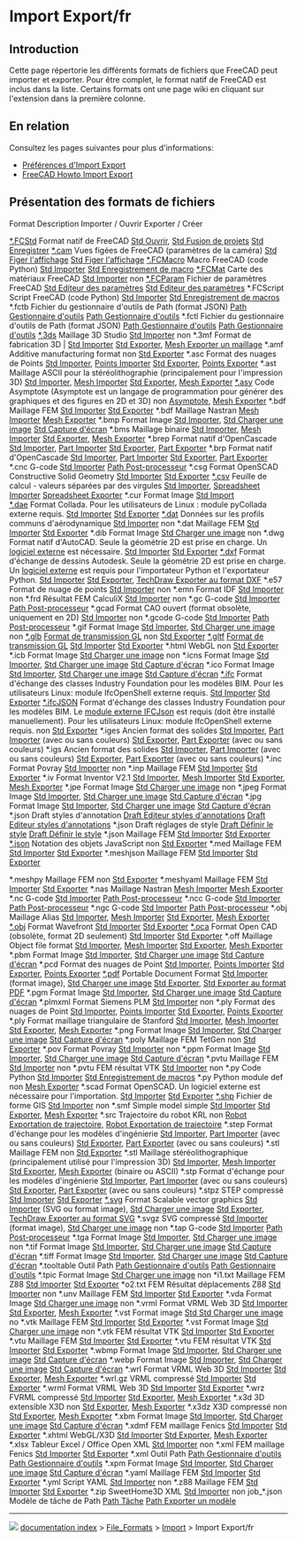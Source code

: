 # Import Export/fr
## Introduction

Cette page répertorie les différents formats de fichiers que FreeCAD peut importer et exporter. Pour être complet, le format natif de FreeCAD est inclus dans la liste. Certains formats ont une page wiki en cliquant sur l\'extension dans la première colonne.



## En relation 

Consultez les pages suivantes pour plus d\'informations:

-   [Préférences d\'Import Export](Import_Export_Preferences/fr.md)
-   [FreeCAD Howto Import Export](FreeCAD_Howto_Import_Export.md)



## Présentation des formats de fichiers 

  Format                                         Description                                                                                                                                                                                                                                                    Importer / Ouvrir                                                                                                          Exporter / Créer
     
  [\*.FCStd](File_Format_FCStd/fr.md)    Format natif de FreeCAD                                                                                                                                                                                                                                        [Std Ouvrir](Std_Open/fr.md), [Std Fusion de projets](Std_MergeProjects/fr.md)                             [Std Enregistrer](Std_Save/fr.md)
  [\*.cam](Std_FreezeViews/fr.md)        Vues figées de FreeCAD (paramètres de la caméra)                                                                                                                                                                                                               [Std Figer l\'affichage](Std_FreezeViews/fr.md)                                                                    [Std Figer l\'affichage](Std_FreezeViews/fr.md)
  [\*.FCMacro](Macros/fr.md)             Macro FreeCAD (code Python)                                                                                                                                                                                                                                    [Std Importer](Std_Import/fr.md)                                                                                   [Std Enregistrement de macro](Std_DlgMacroRecord/fr.md)
  [\*.FCMat](Material.md)                Carte des matériaux FreeCAD                                                                                                                                                                                                                                    [Std Importer](Std_Import/fr.md)                                                                                   non
  [\*.FCParam](Std_DlgParameter/fr.md)   Fichier de paramètres FreeCAD                                                                                                                                                                                                                                  [Std Editeur des paramètres](Std_DlgParameter/fr.md)                                                               [Std Editeur des paramètres](Std_DlgParameter/fr.md)
  \*.FCScript                                    Script FreeCAD (code Python)                                                                                                                                                                                                                                   [Std Importer](Std_Import/fr.md)                                                                                   [Std Enregistrement de macros](Std_DlgMacroRecord/fr.md)
  \*.fctb                                        Fichier du gestionnaire d\'outils de Path (format JSON)                                                                                                                                                                                                        [Path Gestionnaire d\'outils](Path_ToolBitLibraryOpen/fr.md)                                                       [Path Gestionnaire d\'outils](Path_ToolBitLibraryOpen/fr.md)
  \*.fctl                                        Fichier du gestionnaire d\'outils de Path (format JSON)                                                                                                                                                                                                        [Path Gestionnaire d\'outils](Path_ToolBitLibraryOpen/fr.md)                                                       [Path Gestionnaire d\'outils](Path_ToolBitLibraryOpen/fr.md)
  [\*.3ds](Arch_3DS/fr.md)               Maillage 3D Studio                                                                                                                                                                                                                                             [Std Importer](Std_Import/fr.md)                                                                                   non
  \*.3mf                                         Format de fabrication 3D                                                                                                                                                                                                                                       \| [Std Importer](Std_Import/fr.md)                                                                                [Std Exporter](Std_Export/fr.md), [Mesh Exporter un maillage](Mesh_Export/fr.md)
  \*.amf                                         Additive manufacturing format                                                                                                                                                                                                                                  non                                                                                                                        [Std Exporter](Std_Export/fr.md)
  \*.asc                                         Format des nuages de Points                                                                                                                                                                                                                                    [Std Importer](Std_Import/fr.md), [Points Importer](Points_Import/fr.md)                                   [Std Exporter](Std_Export/fr.md), [Points Exporter](Points_Export/fr.md)
  \*.ast                                         Maillage ASCII pour la stéréolithographie (principalement pour l\'impression 3D)                                                                                                                                                                               [Std Importer](Std_Import/fr.md), [Mesh Importer](Mesh_Import/fr.md)                                       [Std Exporter](Std_Export/fr.md), [Mesh Exporter](Mesh_Export/fr.md)
  [\*.asy](Asymptote/fr.md)              Code Asymptote (Asymptote est un langage de programmation pour générer des graphiques et des figures en 2D et 3D)                                                                                                                                              non                                                                                                                        [Asymptote](Asymptote/fr.md), [Mesh Exporter](Mesh_Export/fr.md)
  \*.bdf                                         Maillage FEM                                                                                                                                                                                                                                                   [Std Importer](Std_Import/fr.md)                                                                                   [Std Exporter](Std_Export/fr.md)
  \*.bdf                                         Maillage Nastran                                                                                                                                                                                                                                               [Mesh Importer](Mesh_Import/fr.md)                                                                                 [Mesh Exporter](Mesh_Export/fr.md)
  \*.bmp                                         Format Image                                                                                                                                                                                                                                                   [Std Importer](Std_Import/fr.md), [Std Charger une image](Std_ViewLoadImage/fr.md)                         [Std Capture d\'écran](Std_ViewScreenShot/fr.md)
  \*.bms                                         Maillage binaire                                                                                                                                                                                                                                               [Std Importer](Std_Import/fr.md), [Mesh Importer](Mesh_Import/fr.md)                                       [Std Exporter](Std_Export/fr.md), [Mesh Exporter](Mesh_Export/fr.md)
  \*.brep                                        Format natif d\'OpenCascade                                                                                                                                                                                                                                    [Std Importer](Std_Import/fr.md), [Part Importer](Part_Import/fr.md)                                       [Std Exporter](Std_Export/fr.md), [Part Exporter](Part_Export/fr.md)
  \*.brp                                         Format natif d\'OpenCascade                                                                                                                                                                                                                                    [Std Importer](Std_Import/fr.md), [Part Importer](Part_Import/fr.md)                                       [Std Exporter](Std_Export/fr.md), [Part Exporter](Part_Export.md)
  \*.cnc                                         G-code                                                                                                                                                                                                                                                         [Std Importer](Std_Import/fr.md)                                                                                   [Path Post-processeur](Path_Post/fr.md)
  \*.csg                                         Format OpenSCAD Constructive Solid Geometry                                                                                                                                                                                                                    [Std Importer](Std_Import/fr.md)                                                                                   [Std Exporter](Std_Export/fr.md)
  [\*.csv](Spreadsheet_CSV/fr.md)        Feuille de calcul - valeurs séparées par des virgules                                                                                                                                                                                                          [Std Importer](Std_Import/fr.md), [Spreadsheet Importer](Spreadsheet_Import/fr.md)                         [Spreadsheet Exporter](Spreadsheet_Export/fr.md)
  \*.cur                                         Format Image                                                                                                                                                                                                                                                   [Std Import](Std_Import/fr.md)                                                                                     
  [\*.dae](Arch_DAE/fr.md)               Format Collada. Pour les utilisateurs de Linux : module pyCollada externe requis.                                                                                                                                                                              [Std Importer](Std_Import/fr.md)                                                                                   [Std Exporter](Std_Export/fr.md)
  [\*.dat](Draft_DAT/fr.md)              Données sur les profils communs d\'aérodynamique                                                                                                                                                                                                               [Std Importer](Std_Import/fr.md)                                                                                   non
  \*.dat                                         Maillage FEM                                                                                                                                                                                                                                                   [Std Importer](Std_Import/fr.md)                                                                                   [Std Exporter](Std_Export/fr.md)
  \*.dib                                         Format Image                                                                                                                                                                                                                                                   [Std Charger une image](Std_ViewLoadImage/fr.md)                                                                   non
  \*.dwg                                         Format natif d\'AutoCAD. Seule la géométrie 2D est prise en charge. Un [logiciel externe](FreeCAD_and_DWG_Import/fr.md) est nécessaire.                                                                                                                [Std Importer](Std_Import/fr.md)                                                                                   [Std Exporter](Std_Export/fr.md)
  [\*.dxf](Draft_DXF/fr.md)              Format d\'échange de dessins Autodesk. Seule la géométrie 2D est prise en charge. Un [logiciel externe](FreeCAD_and_DWG_Import/fr.md) est requis pour l\'importateur Python et l\'exportateur Python.                                                  [Std Importer](Std_Import/fr.md)                                                                                   [Std Exporter](Std_Export/fr.md), [TechDraw Exporter au format DXF](TechDraw_ExportPageDXF/fr.md)
  \*.e57                                         Format de nuage de points                                                                                                                                                                                                                                      [Std Importer](Std_Import/fr.md)                                                                                   non
  \*.emn                                         Format IDF                                                                                                                                                                                                                                                     [Std Importer](Std_Import/fr.md)                                                                                   non
  \*.frd                                         Résultat FEM CalculiX                                                                                                                                                                                                                                          [Std Importer](Std_Import/fr.md)                                                                                   non
  \*.gc                                          G-code                                                                                                                                                                                                                                                         [Std Importer](Std_Import/fr.md)                                                                                   [Path Post-processeur](Path_Post/fr.md)
  \*.gcad                                        Format CAO ouvert (format obsolète, uniquement en 2D)                                                                                                                                                                                                          [Std Importer](Std_Import/fr.md)                                                                                   non
  \*.gcode                                       G-code                                                                                                                                                                                                                                                         [Std Importer](Std_Import/fr.md)                                                                                   [Path Post-processeur](Path_Post/fr.md)
  \*.gif                                         Format Image                                                                                                                                                                                                                                                   [Std Importer](Std_Import/fr.md), [Std Charger une image](Std_ViewLoadImage/fr.md)                         non
  [\*.glb](glTF/fr.md)                   [Format de transmission GL](https://fr.wikipedia.org/wiki/GlTF)                                                                                                                                                                                                non                                                                                                                        [Std Exporter](Std_Export/fr.md)
  [\*.gltf](glTF/fr.md)                  [Format de transmission GL](https://fr.wikipedia.org/wiki/GlTF)                                                                                                                                                                                                [Std Importer](Std_Import/fr.md)                                                                                   [Std Exporter](Std_Export/fr.md)
  \*.html                                        WebGL                                                                                                                                                                                                                                                          non                                                                                                                        [Std Exporter](Std_Export/fr.md)
  \*.icb                                         Format Image                                                                                                                                                                                                                                                   [Std Charger une image](Std_ViewLoadImage/fr.md)                                                                   non
  \*.icns                                        Format Image                                                                                                                                                                                                                                                   [Std Importer](Std_Import/fr.md), [Std Charger une image](Std_ViewLoadImage/fr.md)                         [Std Capture d\'écran](Std_ViewScreenShot.md)
  \*.ico                                         Format Image                                                                                                                                                                                                                                                   [Std Importer](Std_Import/fr.md), [Std Charger une image](Std_ViewLoadImage/fr.md)                         [Std Capture d\'écran](Std_ViewScreenShot.md)
  [\*.ifc](Arch_IFC/fr.md)               Format d\'échange des classes Industry Foundation pour les modèles BIM. Pour les utilisateurs Linux: module IfcOpenShell externe requis.                                                                                                                       [Std Importer](Std_Import/fr.md)                                                                                   [Std Exporter](Std_Export/fr.md)
  [\*.ifcJSON](Arch_IFC/fr.md)           Format d\'échange des classes Industry Foundation pour les modèles BIM. Le [module externe IFCJson](https://github.com/buildingSMART/ifcJSON) est requis (doit être installé manuellement). Pour les utilisateurs Linux: module IfcOpenShell externe requis.   non                                                                                                                        [Std Exporter](Std_Export/fr.md)
  \*.iges                                        Ancien format des solides                                                                                                                                                                                                                                      [Std Importer](Std_Import/fr.md), [Part Importer](Part_Import/fr.md) (avec ou sans couleurs)               [Std Exporter](Std_Export/fr.md), [Part Exporter](Part_Export/fr.md) (avec ou sans couleurs)
  \*.igs                                         Ancien format des solides                                                                                                                                                                                                                                      [Std Importer](Std_Import/fr.md), [Part Importer](Part_Import/fr.md) (avec ou sans couleurs)               [Std Exporter](Std_Export/fr.md), [Part Exporter](Part_Export/fr.md) (avec ou sans couleurs)
  \*.inc                                         Format Povray                                                                                                                                                                                                                                                  [Std Importer](Std_Import/fr.md)                                                                                   non
  \*.inp                                         Maillage FEM                                                                                                                                                                                                                                                   [Std Importer](Std_Import/fr.md)                                                                                   [Std Exporter](Std_Export/fr.md)
  \*.iv                                          Format Inventor V2.1                                                                                                                                                                                                                                           [Std Importer](Std_Import/fr.md), [Mesh Importer](Mesh_Import/fr.md)                                       [Std Exporter](Std_Export/fr.md), [Mesh Exporter](Mesh_Export/fr.md)
  \*.jpe                                         Format Image                                                                                                                                                                                                                                                   [Std Charger une image](Std_ViewLoadImage/fr.md)                                                                   non
  \*.jpeg                                        Format Image                                                                                                                                                                                                                                                   [Std Importer](Std_Import/fr.md), [Std Charger une image](Std_ViewLoadImage/fr.md)                         [Std Capture d\'écran](Std_ViewScreenShot/fr.md)
  \*.jpg                                         Format Image                                                                                                                                                                                                                                                   [Std Importer](Std_Import/fr.md), [Std Charger une image](Std_ViewLoadImage/fr.md)                         [Std Capture d\'écran](Std_ViewScreenShot/fr.md)
  \*.json                                        Draft styles d\'annotation                                                                                                                                                                                                                                     [Draft Editeur styles d\'annotations](Draft_AnnotationStyleEditor/fr.md)                                           [Draft Editeur styles d\'annotations](Draft_AnnotationStyleEditor/fr.md)
  \*.json                                        Draft réglages de style                                                                                                                                                                                                                                        [Draft Définir le style](Draft_SetStyle/fr.md)                                                                     [Draft Définir le style](Draft_SetStyle/fr.md)
  \*.json                                        Maillage FEM                                                                                                                                                                                                                                                   [Std Importer](Std_Import/fr.md)                                                                                   [Std Exporter](Std_Export/fr.md)
  [\*.json](Arch_JSON/fr.md)             Notation des objets JavaScript                                                                                                                                                                                                                                 non                                                                                                                        [Std Exporter](Std_Export/fr.md)
  \*.med                                         Maillage FEM                                                                                                                                                                                                                                                   [Std Importer](Std_Import/fr.md)                                                                                   [Std Exporter](Std_Export/fr.md)
  \*.meshjson                                    Maillage FEM                                                                                                                                                                                                                                                   [Std Importer](Std_Import/fr.md)                                                                                   [Std Exporter](Std_Export/fr.md)
                                                                                                                                                                                                                                                                                                                                                                                                                                           
  \*.meshpy                                      Maillage FEM                                                                                                                                                                                                                                                   non                                                                                                                        [Std Exporter](Std_Export/fr.md)
  \*.meshyaml                                    Maillage FEM                                                                                                                                                                                                                                                   [Std Importer](Std_Import/fr.md)                                                                                   [Std Exporter](Std_Export/fr.md)
  \*.nas                                         Maillage Nastran                                                                                                                                                                                                                                               [Mesh Importer](Mesh_Import/fr.md)                                                                                 [Mesh Exporter](Mesh_Export/fr.md)
  \*.nc                                          G-code                                                                                                                                                                                                                                                         [Std Importer](Std_Import/fr.md)                                                                                   [Path Post-processeur](Path_Post/fr.md)
  \*.ncc                                         G-code                                                                                                                                                                                                                                                         [Std Importer](Std_Import/fr.md)                                                                                   [Path Post-processeur](Path_Post/fr.md)
  \*.ngc                                         G-code                                                                                                                                                                                                                                                         [Std Importer](Std_Import/fr.md)                                                                                   [Path Post-processeur](Path_Post/fr.md)
  \*.obj                                         Maillage Alias                                                                                                                                                                                                                                                 [Std Importer](Std_Import/fr.md), [Mesh Importer](Mesh_Import/fr.md)                                       [Std Exporter](Std_Export/fr.md), [Mesh Exporter](Mesh_Export/fr.md)
  [\*.obj](Arch_OBJ/fr.md)               Format Wavefront                                                                                                                                                                                                                                               [Std Importer](Std_Import/fr.md)                                                                                   [Std Exporter](Std_Export/fr.md)
  [\*.oca](Draft_OCA/fr.md)              Format Open CAD (obsolète, format 2D seulement)                                                                                                                                                                                                                [Std Importer](Std_Import/fr.md)                                                                                   [Std Exporter](Std_Export/fr.md)
  \*.off                                         Maillage Object file format                                                                                                                                                                                                                                    [Std Importer](Std_Import/fr.md), [Mesh Importer](Mesh_Import/fr.md)                                       [Std Exporter](Std_Export/fr.md), [Mesh Exporter](Mesh_Export/fr.md)
  \*.pbm                                         Format Image                                                                                                                                                                                                                                                   [Std Importer](Std_Import/fr.md), [Std Charger une image](Std_ViewLoadImage/fr.md)                         [Std Capture d\'écran](Std_ViewScreenShot/fr.md)
  \*.pcd                                         Format des nuages de Point                                                                                                                                                                                                                                     [Std Importer](Std_Import/fr.md), [Points Importer](Points_Import/fr.md)                                   [Std Exporter](Std_Export/fr.md), [Points Exporter](Points_Export/fr.md)
  [\*.pdf](PDF/fr.md)                    Portable Document Format                                                                                                                                                                                                                                       [Std Importer](Std_Import/fr.md) (format image), [Std Charger une image](Std_ViewLoadImage/fr.md)          [Std Exporter](Std_Export/fr.md), [Std Exporter au format PDF](Std_PrintPdf/fr.md)
  \*.pgm                                         Format Image                                                                                                                                                                                                                                                   [Std Importer](Std_Import/fr.md), [Std Charger une image](Std_ViewLoadImage/fr.md)                         [Std Capture d\'écran](Std_ViewScreenShot/fr.md)
  \*.plmxml                                      Format Siemens PLM                                                                                                                                                                                                                                             [Std Importer](Std_Import/fr.md)                                                                                   non
  \*.ply                                         Format des nuages de Point                                                                                                                                                                                                                                     [Std Importer](Std_Import/fr.md), [Points Importer](Points_Import/fr.md)                                   [Std Exporter](Std_Export/fr.md), [Points Exporter](Points_Export/fr.md)
  \*.ply                                         Format maillage triangulaire de Stanford                                                                                                                                                                                                                       [Std Importer](Std_Import/fr.md), [Mesh Importer](Mesh_Import/fr.md)                                       [Std Exporter](Std_Export/fr.md), [Mesh Exporter](Mesh_Export/fr.md)
  \*.png                                         Format Image                                                                                                                                                                                                                                                   [Std Importer](Std_Import/fr.md), [Std Charger une image](Std_ViewLoadImage/fr.md)                         [Std Capture d\'écran](Std_ViewScreenShot/fr.md)
  \*.poly                                        Maillage FEM TetGen                                                                                                                                                                                                                                            non                                                                                                                        [Std Exporter](Std_Export/fr.md)
  \*.pov                                         Format Povray                                                                                                                                                                                                                                                  [Std Importer](Std_Import/fr.md)                                                                                   non
  \*.ppm                                         Format Image                                                                                                                                                                                                                                                   [Std Importer](Std_Import/fr.md), [Std Charger une image](Std_ViewLoadImage/fr.md)                         [Std Capture d\'écran](Std_ViewScreenShot/fr.md)
  \*.pvtu                                        Maillage FEM                                                                                                                                                                                                                                                   [Std Importer](Std_Import/fr.md)                                                                                   non
  \*.pvtu                                        FEM résultat VTK                                                                                                                                                                                                                                               [Std Importer](Std_Import/fr.md)                                                                                   non
  \*.py                                          Code Python                                                                                                                                                                                                                                                    [Std Importer](Std_Import/fr.md)                                                                                   [Std Enregistrement de macros](Std_DlgMacroRecord/fr.md)
  \*.py                                          Python module def                                                                                                                                                                                                                                              non                                                                                                                        [Mesh Exporter](Mesh_Export/fr.md)
  \*.scad                                        Format OpenSCAD. Un logiciel externe est nécessaire pour l\'importation.                                                                                                                                                                                       [Std Importer](Std_Import/fr.md)                                                                                   [Std Exporter](Std_Export/fr.md)
  [\*.shp](Arch_SHP/fr.md)               Fichier de forme GIS                                                                                                                                                                                                                                           [Std Importer](Std_Import/fr.md)                                                                                   non
  \*.smf                                         Simple model simple                                                                                                                                                                                                                                            [Std Importer](Std_Import/fr.md)                                                                                   [Std Exporter](Std_Export/fr.md), [Mesh Exporter](Mesh_Export/fr.md)
  \*.src                                         Trajectoire du robot KRL                                                                                                                                                                                                                                       non                                                                                                                        [Robot Exportation de trajectoire](Robot_Export/fr.md), [Robot Exportation de trajectoire](Robot_Export/fr.md)
  \*.step                                        Format d\'échange pour les modèles d\'ingénierie                                                                                                                                                                                                               [Std Importer](Std_Import/fr.md), [Part Importer](Part_Import/fr.md) (avec ou sans couleurs)               [Std Exporter](Std_Export/fr.md), [Part Exporter](Part_Export/fr.md) (avec ou sans couleurs)
  \*.stl                                         Maillage FEM                                                                                                                                                                                                                                                   non                                                                                                                        [Std Exporter](Std_Export/fr.md)
  \*.stl                                         Maillage stéréolithographique (principalement utilisé pour l\'impression 3D)                                                                                                                                                                                   [Std Importer](Std_Import/fr.md), [Mesh Importer](Mesh_Import/fr.md)                                       [Std Exporter](Std_Export/fr.md), [Mesh Exporter](Mesh_Export/fr.md) (binaire ou ASCII)
  \*.stp                                         Format d\'échange pour les modèles d\'ingénierie                                                                                                                                                                                                               [Std Importer](Std_Import/fr.md), [Part Importer](Part_Import/fr.md) (avec ou sans couleurs)               [Std Exporter](Std_Export/fr.md), [Part Exporter](Part_Export/fr.md) (avec ou sans couleurs)
  \*.stpz                                        STEP compressé                                                                                                                                                                                                                                                 [Std Importer](Std_Import/fr.md)                                                                                   [Std Exporter](Std_Export/fr.md)
  [\*.svg](Draft_SVG/fr.md)              Format Scalable vector graphics                                                                                                                                                                                                                                [Std Importer](Std_Import/fr.md) (SVG ou format image), [Std Charger une image](Std_ViewLoadImage/fr.md)   [Std Exporter](Std_Export/fr.md), [TechDraw Exporter au format SVG](TechDraw_ExportPageSVG/fr.md)
  \*.svgz                                        SVG compressé                                                                                                                                                                                                                                                  [Std Importer](Std_Import/fr.md) (format image), [Std Charger une image](Std_ViewLoadImage/fr.md)          non
  \*.tap                                         G-code                                                                                                                                                                                                                                                         [Std Importer](Std_Import/fr.md)                                                                                   [Path Post-processeur](Path_Post/fr.md)
  \*.tga                                         Format Image                                                                                                                                                                                                                                                   [Std Importer](Std_Import/fr.md), [Std Charger une image](Std_ViewLoadImage/fr.md)                         non
  \*.tif                                         Format Image                                                                                                                                                                                                                                                   [Std Importer](Std_Import/fr.md), [Std Charger une image](Std_ViewLoadImage/fr.md)                         [Std Capture d\'écran](Std_ViewScreenShot/fr.md)
  \*.tiff                                        Format Image                                                                                                                                                                                                                                                   [Std Importer](Std_Import/fr.md), [Std Charger une image](Std_ViewLoadImage/fr.md)                         [Std Capture d\'écran](Std_ViewScreenShot/fr.md)
  \*.tooltable                                   Outil Path                                                                                                                                                                                                                                                     [Path Gestionnaire d\'outils](Path_ToolLibraryEdit/fr.md)                                                          [Path Gestionnaire d\'outils](Path_ToolLibraryEdit/fr.md)
  \*.tpic                                        Format Image                                                                                                                                                                                                                                                   [Std Charger une image](Std_ViewLoadImage/fr.md)                                                                   non
  \*i1.txt                                       Maillage FEM Z88                                                                                                                                                                                                                                               [Std Importer](Std_Import/fr.md)                                                                                   [Std Exporter](Std_Export/fr.md)
  \*o2.txt                                       FEM Résultat déplacements Z88                                                                                                                                                                                                                                  [Std Importer](Std_Import/fr.md)                                                                                   non
  \*.unv                                         Maillage FEM                                                                                                                                                                                                                                                   [Std Importer](Std_Import/fr.md)                                                                                   [Std Exporter](Std_Export/fr.md)
  \*.vda                                         Format Image                                                                                                                                                                                                                                                   [Std Charger une image](Std_ViewLoadImage/fr.md)                                                                   non
  \*.vrml                                        Format VRML Web 3D                                                                                                                                                                                                                                             [Std Importer](Std_Import/fr.md)                                                                                   [Std Exporter](Std_Export/fr.md), [Mesh Exporter](Mesh_Export/fr.md)
  \*.vst                                         Format image                                                                                                                                                                                                                                                   [Std Std Charger une image](Std_ViewLoadImage/fr.md)                                                               no
  \*.vtk                                         Maillage FEM                                                                                                                                                                                                                                                   [Std Importer](Std_Import/fr.md)                                                                                   [Std Exporter](Std_Export/fr.md)
  \*.vst                                         Format Image                                                                                                                                                                                                                                                   [Std Charger une image](Std_ViewLoadImage/fr.md)                                                                   non
  \*.vtk                                         FEM résultat VTK                                                                                                                                                                                                                                               [Std Importer](Std_Import/fr.md)                                                                                   [Std Exporter](Std_Export/fr.md)
  \*.vtu                                         Maillage FEM                                                                                                                                                                                                                                                   [Std Importer](Std_Import/fr.md)                                                                                   [Std Exporter](Std_Export/fr.md)
  \*.vtu                                         FEM résultat VTK                                                                                                                                                                                                                                               [Std Importer](Std_Import/fr.md)                                                                                   [Std Exporter](Std_Export/fr.md)
  \*.wbmp                                        Format Image                                                                                                                                                                                                                                                   [Std Importer](Std_Import/fr.md), [Std Charger une image](Std_ViewLoadImage/fr.md)                         [Std Capture d\'écran](Std_ViewScreenShot/fr.md)
  \*.webp                                        Format Image                                                                                                                                                                                                                                                   [Std Importer](Std_Import/fr.md), [Std Charger une image](Std_ViewLoadImage/fr.md)                         [Std Capture d\'écran](Std_ViewScreenShot/fr.md)
  \*.wrl                                         Format VRML Web 3D                                                                                                                                                                                                                                             [Std Importer](Std_Import/fr.md)                                                                                   [Std Exporter](Std_Export/fr.md), [Mesh Exporter](Mesh_Export/fr.md)
  \*.wrl.gz                                      VRML compressé                                                                                                                                                                                                                                                 [Std Importer](Std_Import/fr.md)                                                                                   [Std Exporter](Std_Export/fr.md)
  \*.wrml                                        Format VRML Web 3D                                                                                                                                                                                                                                             [Std Importer](Std_Import/fr.md)                                                                                   [Std Exporter](Std_Export/fr.md)
  \*.wrz                                         FVRML compressé                                                                                                                                                                                                                                                [Std Importer](Std_Import/fr.md)                                                                                   [Std Exporter](Std_Export/fr.md), [Mesh Exporter](Mesh_Export/fr.md)
  \*.x3d                                         3D extensible X3D                                                                                                                                                                                                                                              non                                                                                                                        [Std Exporter](Std_Export/fr.md), [Mesh Exporter](Mesh_Export/fr.md)
  \*.x3dz                                        X3D compressé                                                                                                                                                                                                                                                  non                                                                                                                        [Std Exporter](Std_Export/fr.md), [Mesh Exporter](Mesh_Export/fr.md)
  \*.xbm                                         Format Image                                                                                                                                                                                                                                                   [Std Importer](Std_Import/fr.md), [Std Charger une image](Std_ViewLoadImage/fr.md)                         [Std Capture d\'écran](Std_ViewScreenShot/fr.md)
  \*.xdmf                                        FEM maillage Fenics                                                                                                                                                                                                                                            [Std Importer](Std_Import/fr.md)                                                                                   [Std Exporter](Std_Export/fr.md)
  \*.xhtml                                       WebGL/X3D                                                                                                                                                                                                                                                      [Std Importer](Std_Import/fr.md)                                                                                   [Std Exporter](Std_Export/fr.md), [Mesh Exporter](Mesh_Export/fr.md)
  \*.xlsx                                        Tableur Excel / Office Open XML                                                                                                                                                                                                                                [Std Importer](Std_Import/fr.md)                                                                                   non
  \*.xml                                         FEM maillage Fenics                                                                                                                                                                                                                                            [Std Importer](Std_Import/fr.md)                                                                                   [Std Exporter](Std_Export/fr.md)
  \*.xml                                         Outil Path                                                                                                                                                                                                                                                     [Path Gestionnaire d\'outils](Path_ToolLibraryEdit/fr.md)                                                          [Path Gestionnaire d\'outils](Path_ToolLibraryEdit/fr.md)
  \*.xpm                                         Format Image                                                                                                                                                                                                                                                   [Std Importer](Std_Import/fr.md), [Std Charger une image](Std_ViewLoadImage/fr.md)                         [Std Capture d\'écran](Std_ViewScreenShot/fr.md)
  \*.yaml                                        Maillage FEM                                                                                                                                                                                                                                                   [Std Importer](Std_Import/fr.md)                                                                                   [Std Exporter](Std_Export/fr.md)
  \*.yml                                         Script YAML                                                                                                                                                                                                                                                    [Std Importer](Std_Import/fr.md)                                                                                   non
  \*.z88                                         Maillage FEM                                                                                                                                                                                                                                                   [Std Importer](Std_Import/fr.md)                                                                                   [Std Exporter](Std_Export/fr.md)
  \*.zip                                         SweetHome3D XML                                                                                                                                                                                                                                                [Std Importer](Std_Import/fr.md)                                                                                   non
  job\_\*.json                                   Modèle de tâche de Path                                                                                                                                                                                                                                        [Path Tâche](Path_Job/fr.md)                                                                                       [Path Exporter un modèle](Path_ExportTemplate/fr.md)



---
![](images/Right_arrow.png) [documentation index](../README.md) > [File_Formats](Category_File_Formats.md) > [Import](Import_Workbench.md) > Import Export/fr
